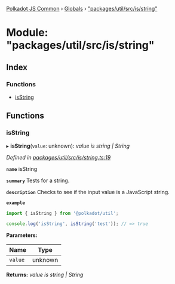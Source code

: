 [Polkadot JS Common](../README.md) › [Globals](../globals.md) › ["packages/util/src/is/string"](_packages_util_src_is_string_.md)

# Module: "packages/util/src/is/string"

## Index

### Functions

* [isString](_packages_util_src_is_string_.md#isstring)

## Functions

###  isString

▸ **isString**(`value`: unknown): *value is string | String*

*Defined in [packages/util/src/is/string.ts:19](https://github.com/polkadot-js/common/blob/5c886b0f/packages/util/src/is/string.ts#L19)*

**`name`** isString

**`summary`** Tests for a string.

**`description`** 
Checks to see if the input value is a JavaScript string.

**`example`** 
<BR>

```javascript
import { isString } from '@polkadot/util';

console.log('isString', isString('test')); // => true
```

**Parameters:**

Name | Type |
------ | ------ |
`value` | unknown |

**Returns:** *value is string | String*
